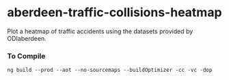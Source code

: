 # aberdeen-traffic-collisions-heatmap
Plot a heatmap of traffic accidents using the datasets provided by ODIaberdeen.

### To Compile
```ng build --prod --aot --no-sourcemaps --buildOptimizer -cc -vc -dop```
